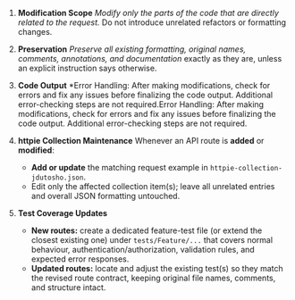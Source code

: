 1. **Modification Scope**
   *Modify only the parts of the code that are directly related to the request.* Do not introduce unrelated refactors or formatting changes.

2. **Preservation**
   *Preserve all existing formatting, original names, comments, annotations, and documentation* exactly as they are, unless an explicit instruction says otherwise.

3. **Code Output**
   *Error Handling: After making modifications, check for errors and fix any issues before finalizing the code output. Additional error-checking steps are not required.Error Handling: After making modifications, check for errors and fix any issues before finalizing the code output. Additional error-checking steps are not required.

4. **httpie Collection Maintenance**
   Whenever an API route is **added** or **modified**:
   * **Add or update** the matching request example in `httpie-collection-jdutosho.json`.
   * Edit only the affected collection item(s); leave all unrelated entries and overall JSON formatting untouched.

5. **Test Coverage Updates**

   * **New routes:** create a dedicated feature-test file (or extend the closest existing one) under `tests/Feature/...` that covers normal behaviour, authentication/authorization, validation rules, and expected error responses.
   * **Updated routes:** locate and adjust the existing test(s) so they match the revised route contract, keeping original file names, comments, and structure intact.
